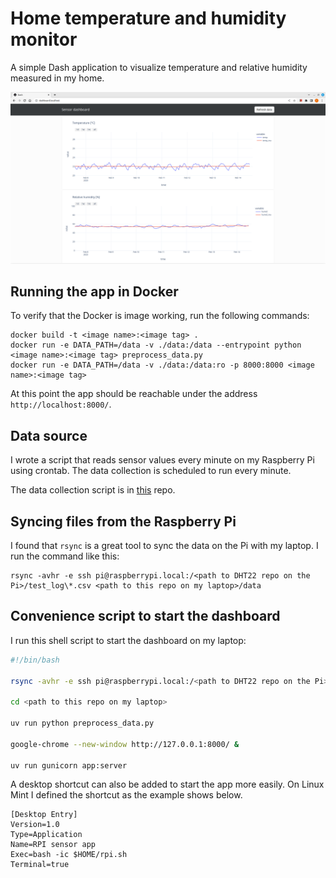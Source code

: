 # Home temperature and humidity monitor

A simple Dash application to visualize temperature and relative humidity measured in my home.

![sample image](./docs/assets/dashboard.png)

## Running the app in Docker

To verify that the Docker is image working, run the following commands:

    docker build -t <image name>:<image tag> .
    docker run -e DATA_PATH=/data -v ./data:/data --entrypoint python <image name>:<image tag> preprocess_data.py
    docker run -e DATA_PATH=/data -v ./data:/data:ro -p 8000:8000 <image name>:<image tag>

At this point the app should be reachable under the address `http://localhost:8000/`.

## Data source

I wrote a script that reads sensor values every minute on my Raspberry Pi using crontab. The data collection is scheduled to run every minute.

The data collection script is in [this](https://github.com/tborcsok/rpi-dht22-monitor) repo.

## Syncing files from the Raspberry Pi

I found that `rsync` is a great tool to sync the data on the Pi with my laptop. I run the command like this:

    rsync -avhr -e ssh pi@raspberrypi.local:/<path to DHT22 repo on the Pi>/test_log\*.csv <path to this repo on my laptop>/data

## Convenience script to start the dashboard

I run this shell script to start the dashboard on my laptop:

```bash
#!/bin/bash

rsync -avhr -e ssh pi@raspberrypi.local:/<path to DHT22 repo on the Pi>/test_log\*.csv <path to this repo on my laptop>/data

cd <path to this repo on my laptop>

uv run python preprocess_data.py

google-chrome --new-window http://127.0.0.1:8000/ &

uv run gunicorn app:server
```

A desktop shortcut can also be added to start the app more easily. On Linux Mint I defined the shortcut as the example shows below.

```
[Desktop Entry]
Version=1.0
Type=Application
Name=RPI sensor app
Exec=bash -ic $HOME/rpi.sh
Terminal=true
```
